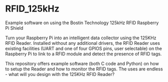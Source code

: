# RFID_125kHz
Example software on using the Bostin Technology 125kHz RFID Raspberry Pi Shield

Turn your Raspberry Pi into an intelligent data collector using the 125KHz RFID Reader. Installed without any additional drivers, the  RFID Reader uses existing facilities (UART and one of four GPIOS pins, user selectable) on the Raspberry Pi to link to a RFID module and detect the presence of RFID tags.  
 
This repository offers example software (both C code and Python) on how to setup the Reader and how to monitor the RFID tags.  The uses are endless - what will you design with the 125KHz RFID Reader?

